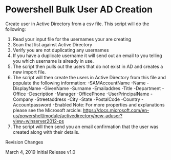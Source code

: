 # Powershell Bulk User AD Creation
Create user in Active Directory from a csv file.
This script will do the following:
1. Read your input file for the usernames your are creating
2. Scan that list against Active Directory
3. Verify you are not duplicating any usernames
4. If you have a duplicate username it will send out an email to you telling you which username is already in use.
5. The script then pulls out the users that do not exist in AD and creates a new import file.
6. The script will then create the users in Active Directory from this file and populate the following information:
                -SAMAccountName
                -Name
                -DisplayName
                -GivenName
                -Surname
                -Emailaddres
                -Title
                -Department
                -Office
                -Description
                -Manager
                -OfficePhone
                -UserPrincipalName
                -Company
                -Streetaddress
                -City
                -State
                -PostalCode
                -Country
                -Accountpassword
                -Enabled
      Note: For more properties and explanations please see the Microsoft arcicle: https://docs.microsoft.com/en-us/powershell/module/activedirectory/new-aduser?view=winserver2012-ps
7. The script will then send you an email confirmation that the user was created along with their details. 

Revision Changes

March 4, 2019
Initial Release v1.0

